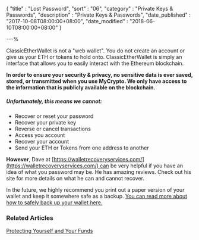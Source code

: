 {
"title"       : "Lost Password",
"sort"        : "06",
"category"    : "Private Keys & Passwords",
"description" : "Private Keys & Passwords",
"date_published" : "2017-10-08T08:00:00+08:00",
"date_modified"  : "2018-06-10T08:00:00+08:00"
}

---%


ClassicEtherWallet is not a "web wallet". You do not create an account or give us your ETH or tokens to hold onto. ClassicEtherWallet is simply an interface that allows you to easily interact with the Ethereum blockchain.

**In order to ensure your security & privacy, no sensitive data is ever saved, stored, or transmitted when you use MyCrypto. We only have access to the information that is publicly available on the blockchain.**

##### Unfortunately, this means we cannot:

*   Recover or reset your password
*   Recover your private key
*   Reverse or cancel transactions
*   Access you account
*   Recover your account
*   Send your ETH or Tokens from one address to another

**However**, Dave at [https://walletrecoveryservices.com/](https://walletrecoveryservices.com/) can be very helpful if you have an idea of what you password may be. He has amazing reviews. Check out his site for more details on what he can and cannot recover.

In the future, we highly recommend you print out a paper version of your wallet and keep it somewhere safe as a backup. [You can read more about how to safely back up your wallet here.](https://support.ethereumcommonwealth.io/getting-started/backing-up-your-new-wallet.html)

### Related Articles

[Protecting Yourself and Your Funds](https://support.ethereumcommonwealth.io/security/securing-your-ethereum.html)

